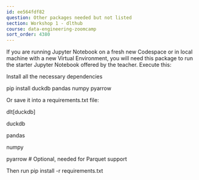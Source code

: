 ```yaml
---
id: ee564fdf82
question: Other packages needed but not listed
section: Workshop 1 - dlthub
course: data-engineering-zoomcamp
sort_order: 4380
---
```


If you are running Jupyter Notebook on a fresh new Codespace or in local machine with a new Virtual Environment, you will need this package to run the starter Jupyter Notebook offered by the teacher. Execute this:

Install all the necessary dependencies

pip install duckdb pandas numpy pyarrow

Or save it into a requirements.txt file:

dlt[duckdb]

duckdb

pandas

numpy

pyarrow  # Optional, needed for Parquet support

Then run pip install -r requirements.txt

